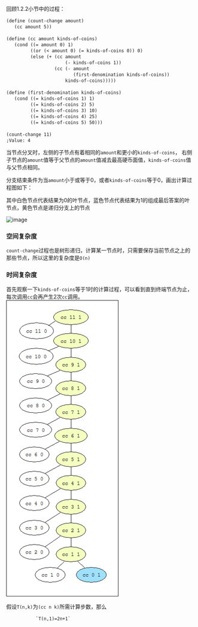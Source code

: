 回顾1.2.2小节中的过程：
```
(define (count-change amount)
   (cc amount 5))

(define (cc amount kinds-of-coins)
   (cond ((= amount 0) 1)
         ((or (< amount 0) (= kinds-of-coins 0)) 0)
         (else (+ (cc amount
                      (- kinds-of-coins 1))
                  (cc (- amount
                         (first-denomination kinds-of-coins))
                      kinds-of-coins)))))

(define (first-denomination kinds-of-coins)
   (cond ((= kinds-of-coins 1) 1)
         ((= kinds-of-coins 2) 5)
         ((= kinds-of-coins 3) 10)
         ((= kinds-of-coins 4) 25)
         ((= kinds-of-coins 5) 50)))

(count-change 11)
;Value: 4
```

当节点分叉时，左侧的子节点有着相同的`amount`和更小的`kinds-of-coins`，
右侧子节点的`amount`值等于父节点的`amount`值减去最高硬币面值，`kinds-of-coins`值与父节点相同。

分支结束条件为当`amount`小于或等于0，或者`kinds-of-coins`等于0，画出计算过程图如下：

其中白色节点代表结果为0的叶节点，蓝色节点代表结果为1的组成最后答案的叶节点，黄色节点是递归分支上的节点

![image](https://github.com/jiacai2050/sicp/blob/master/exercises/01/img/count-change-diagram.png)

### 空间复杂度
`count-change`过程也是树形递归，计算某一节点时，只需要保存当前节点之上的那些节点，所以这里的复杂度是`O(n)`

### 时间复杂度
首先观察一下`kinds-of-coins`等于1时的计算过程，可以看到直到终端节点为止，每次调用`cc`会再产生2次`cc`调用。
![image](https://github.com/luoshuang435/SICP-Solutions/blob/master/01/img/count-change-11-1-diagram.png)

假设`T(n,k)`为`(cc n k)`所需计算步数，那么

               `T(n,1)=2n+1`


